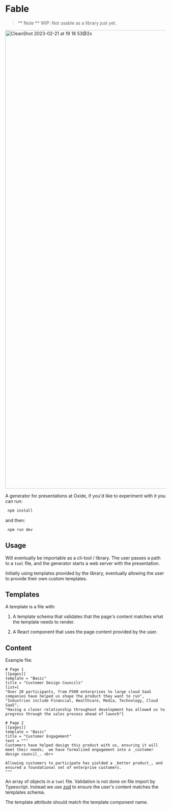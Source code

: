 # Fable

> ** Note **
> WIP: Not usable as a library just yet.

<img width="1440" alt="CleanShot 2023-02-21 at 19 18 53@2x" src="https://user-images.githubusercontent.com/4020798/220438709-ef9edac8-7596-46bc-aefe-0c37fb6e2820.png">

A generator for presentations at Oxide, if you'd like to experiment with it you can run:

```sh
 npm install
```

and then:

```sh
 npm run dev
```

## Usage

Will eventually be importable as a cli-tool / library. The user passes a path to a `toml`
file, and the generator starts a web server with the presentation.

Initially using templates provided by the library, eventually allowing the user to provide
their own custom templates.

## Templates

A template is a file with:

1. A template schema that validates that the page's content matches what the template needs
   to render.

2. A React component that uses the page content provided by the user.

## Content

Example file:

```
# Page 1
[[pages]]
template = "Basic"
title = "Customer Design Councils"
list=[
"Over 20 participants, from F500 enterprises to large cloud SaaS companies have helped us shape the product they want to run",
"Industries include Financial, Healthcare, Media, Technology, Cloud SaaS",
"Having a closer relationship throughout development has allowed us to progress through the sales process ahead of launch"]

# Page 2
[[pages]]
template = "Basic"
title = "Customer Engagement"
text = """
Customers have helped design this product with us, ensuring it will meet their needs;  we have formalized engagement into a _customer design council_. <br>

Allowing customers to participate has yielded a _better product_, and ensured a foundational set of enterprise customers.
"""
```

An array of objects in a `toml` file. Validation is not done on file import by Typescript.
Instead we use [zod](https://zod.dev/) to ensure the user's content matches the templates
schema.

The template attribute should match the template component name.
